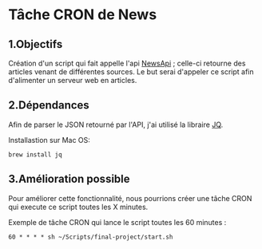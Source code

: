 Tâche CRON de News
==================


1.Objectifs
-----------

Création d'un script qui fait appelle l'api [NewsApi](https://newsapi.org) ; celle-ci retourne des articles venant de différentes sources.
Le but serai d'appeler ce script afin d'alimenter un serveur web en articles.



2.Dépendances
-------------

Afin de parser le JSON retourné par l'API, j'ai utilisé la libraire [JQ](https://stedolan.github.io/jq/).

Installastion sur Mac OS:

    brew install jq


3.Amélioration possible
-----------------------

Pour améliorer cette fonctionnalité, nous pourrions créer une tâche CRON qui execute ce script toutes les X minutes.

Exemple de tâche CRON qui lance le script toutes les 60 minutes :

    60 * * * * sh ~/Scripts/final-project/start.sh
